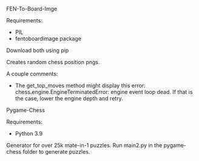 FEN-To-Board-Imge

Requirements:
- PIL
- fentoboardimage package


Download both using pip

Creates random chess position pngs.

A couple comments:
- The get_top_moves method might display this error: chess.engine.EngineTerminatedError: engine event loop dead. If that is the case, lower the engine depth and retry.

Pygame-Chess

Requirements:
- Python 3.9

Generator for over 25k mate-in-1 puzzles. Run main2.py in the pygame-chess folder to generate puzzles.
